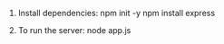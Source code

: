 1. Install dependencies:
    npm init -y
    npm install express

2. To run the server:
    node app.js